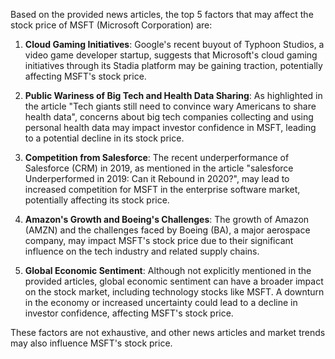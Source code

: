 Based on the provided news articles, the top 5 factors that may affect the stock price of MSFT (Microsoft Corporation) are:

1. **Cloud Gaming Initiatives**: Google's recent buyout of Typhoon Studios, a video game developer startup, suggests that Microsoft's cloud gaming initiatives through its Stadia platform may be gaining traction, potentially affecting MSFT's stock price.

2. **Public Wariness of Big Tech and Health Data Sharing**: As highlighted in the article "Tech giants still need to convince wary Americans to share health data", concerns about big tech companies collecting and using personal health data may impact investor confidence in MSFT, leading to a potential decline in its stock price.

3. **Competition from Salesforce**: The recent underperformance of Salesforce (CRM) in 2019, as mentioned in the article "salesforce Underperformed in 2019: Can it Rebound in 2020?", may lead to increased competition for MSFT in the enterprise software market, potentially affecting its stock price.

4. **Amazon's Growth and Boeing's Challenges**: The growth of Amazon (AMZN) and the challenges faced by Boeing (BA), a major aerospace company, may impact MSFT's stock price due to their significant influence on the tech industry and related supply chains.

5. **Global Economic Sentiment**: Although not explicitly mentioned in the provided articles, global economic sentiment can have a broader impact on the stock market, including technology stocks like MSFT. A downturn in the economy or increased uncertainty could lead to a decline in investor confidence, affecting MSFT's stock price.

These factors are not exhaustive, and other news articles and market trends may also influence MSFT's stock price.